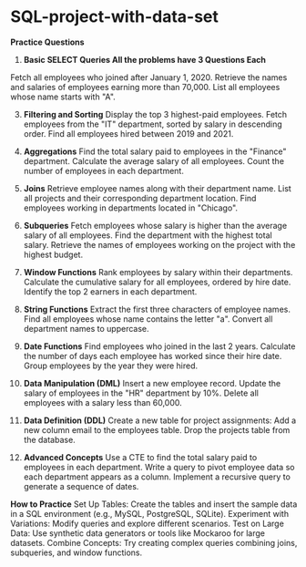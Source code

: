 # SQL-project-with-data-set

**Practice Questions** 

1. **Basic SELECT Queries All the problems have 3 Questions Each**
   
Fetch all employees who joined after January 1, 2020.
Retrieve the names and salaries of employees earning more than 70,000.
List all employees whose name starts with "A".

3. **Filtering and Sorting**
Display the top 3 highest-paid employees.
Fetch employees from the "IT" department, sorted by salary in descending order.
Find all employees hired between 2019 and 2021.

5. **Aggregations**
Find the total salary paid to employees in the "Finance" department.
Calculate the average salary of all employees.
Count the number of employees in each department.

7. **Joins**
Retrieve employee names along with their department name.
List all projects and their corresponding department location.
Find employees working in departments located in "Chicago".

9. **Subqueries**
Fetch employees whose salary is higher than the average salary of all employees.
Find the department with the highest total salary.
Retrieve the names of employees working on the project with the highest budget.

11. **Window Functions**
Rank employees by salary within their departments.
Calculate the cumulative salary for all employees, ordered by hire date.
Identify the top 2 earners in each department.

13. **String Functions**
Extract the first three characters of employee names.
Find all employees whose name contains the letter "a".
Convert all department names to uppercase.

15. **Date Functions**
Find employees who joined in the last 2 years.
Calculate the number of days each employee has worked since their hire date.
Group employees by the year they were hired.

17. **Data Manipulation (DML)**
Insert a new employee record.
Update the salary of employees in the "HR" department by 10%.
Delete all employees with a salary less than 60,000.

19. **Data Definition (DDL)**
Create a new table for project assignments:
Add a new column email to the employees table.
Drop the projects table from the database.

21. **Advanced Concepts**
Use a CTE to find the total salary paid to employees in each department.
Write a query to pivot employee data so each department appears as a column.
Implement a recursive query to generate a sequence of dates.

**How to Practice**
Set Up Tables: Create the tables and insert the sample data in a SQL environment (e.g., MySQL, PostgreSQL, SQLite).
Experiment with Variations: Modify queries and explore different scenarios.
Test on Large Data: Use synthetic data generators or tools like Mockaroo for large datasets.
Combine Concepts: Try creating complex queries combining joins, subqueries, and window functions.
